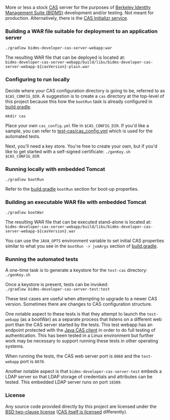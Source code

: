 More or less a stock [CAS](https://www.github.com/apereo/cas/) server for
the purposes of [Berkeley Identity Management Suite
(BIDMS)](https://www.github.com/calnet-oss/bidms) development and/or
testing.  Not meant for production.  Alternatively, there is the [CAS
Initializr service](https://github.com/apereo/cas-initializr).

### Building a WAR file suitable for deployment to an application server

`./gradlew bidms-developer-cas-server-webapp:war`

The resulting WAR file that can be deployed is located at:<br/>
`bidms-developer-cas-server-webapp/build/libs/bidms-developer-cas-server-webapp-${casVersion}-plain.war`

### Configuring to run locally

Decide where your CAS configuration directory is going to be, referred to as
`$CAS_CONFIG_DIR`.  A suggestion is to create a `cas` directory at the
top-level of this project because this how the `bootRun` task is already
configured in [build.gradle](build.gradle).

`mkdir cas`

Place your own `cas_config.yml` file in `$CAS_CONFIG_DIR`.  If you'd like a
sample, you can refer to [test-cas/cas_config.yml](test-cas/cas_config.yml)
which is used for the automated tests.

Next, you'll need a key store.  You're free to create your own, but if you'd
like to get started with a self-signed certificate:
`./genKey.sh $CAS_CONFIG_DIR`

### Running locally with embedded Tomcat

`./gradlew bootRun`

Refer to the [build.gradle](build.gradle) `bootRun` section for boot-up properties.

### Building an executable WAR file with embedded Tomcat

`./gradlew bootWar`

The resulting WAR file that can be executed stand-alone is located at:<br/>
`bidms-developer-cas-server-webapp/build/libs/bidms-developer-cas-server-webapp-${casVersion}.war`

You can use the `JAVA_OPTS` environment variable to set initial CAS
properties similar to what you see in the `bootRun -> jvmArgs` section of
[build.gradle](build.gradle).

### Running the automated tests

A one-time task is to generate a keystore for the `test-cas` directory:<br/>
`./genKey.sh`

Once a keystore is present, tests can be invoked:<br/>
`./gradlew bidms-developer-cas-server-test:test`

These test cases are useful when attempting to upgrade to a newer CAS
version.  Sometimes there are changes to CAS configuration structure.

One notable aspect to these tests is that they attempt to launch the
`test-webapp` (as a bootWar) as a separate process that listens on a
different web port than the CAS server started by the tests.  This test
webapp has an endpoint protected with the [Java CAS
client](https://github.com/apereo/java-cas-client) in order to do full
testing of authentication.  This has been tested in a Linux environment but
further work may be necessary to support running these tests in other
operating systems.

When running the tests, the CAS web server port is `8060` and the
`test-webapp` port is `8070`.

Another notable aspect is that `bidms-developer-cas-server-test` embeds
a LDAP server so that LDAP storage of credentials and attributes can be
tested.  This embedded LDAP server runs on port `10389`.

### License

Any source code provided directly by this project are licensed under the
[BSD two-clause license](LICENSE.txt) ([CAS itself is
licensed](https://github.com/apereo/cas/blob/master/LICENSE) differently).
